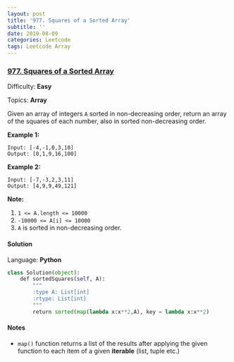 ```yaml
---
layout: post
title: '977. Squares of a Sorted Array'
subtitle: ''
date: 2019-08-09
categories: Leetcode
tags: Leetcode Array
---
```

### [977\. Squares of a Sorted Array](https://leetcode.com/problems/squares-of-a-sorted-array/)

Difficulty: **Easy**

Topics: **Array**


Given an array of integers `A` sorted in non-decreasing order, return an array of the squares of each number, also in sorted non-decreasing order.


**Example 1:**

```
Input: [-4,-1,0,3,10]
Output: [0,1,9,16,100]
```


**Example 2:**

```
Input: [-7,-3,2,3,11]
Output: [4,9,9,49,121]
```

**<span style="display: inline;">Note:</span>**

1.  `1 <= A.length <= 10000`
2.  `-10000 <= A[i] <= 10000`
3.  `A` is sorted in non-decreasing order.


#### Solution

Language: **Python**

```python
class Solution(object):
    def sortedSquares(self, A):
        """
        :type A: List[int]
        :rtype: List[int]
        """
        return sorted(map(lambda x:x**2,A), key = lambda x:x**2)
```

#### Notes
- `map()` function returns a list of the results after applying the given function to each item of a given **iterable** (list, tuple etc.)